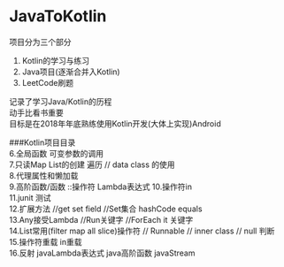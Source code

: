 # JavaToKotlin
项目分为三个部分
1. Kotlin的学习与练习
2. Java项目(逐渐合并入Kotlin)
3. LeetCode刷题

记录了学习Java/Kotlin的历程<br />
动手比看书重要 <br />
目标是在2018年年底熟练使用Kotlin开发(大体上实现)Android<br />

###Kotlin项目目录  
6.全局函数 可变参数的调用  
7.只读Map List的创建 遍历 // data class 的使用  
8.代理属性和懒加载  
9.高阶函数/函数 ::操作符 Lambda表达式
10.操作符in  
11.junit 测试  
12.扩展方法 //get set field //Set集合 hashCode equals  
13.Any接受Lambda //Run关键字 //ForEach it 关键字  
14.List常用(filter map all slice)操作符 // Runnable // inner class  // null 判断  
15.操作符重载 in重载  
16.反射 javaLambda表达式 java高阶函数  javaStream